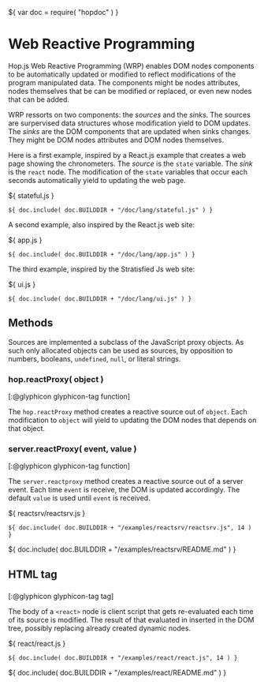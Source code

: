 ${ var doc = require( "hopdoc" ) }

Web Reactive Programming
========================

Hop.js Web Reactive Programming (WRP) enables DOM nodes components to
be automatically updated or modified to reflect modifications of the
program manipulated data. The components might be nodes attributes,
nodes themselves that be can be modified or replaced, or even new
nodes that can be added.

WRP ressorts on two components: the _sources_ and the _sinks_.  The
sources are surpervised data structures whose modification yield to
DOM updates. The _sinks_ are the DOM components that are updated
when sinks changes. They might be DOM nodes attributes and DOM nodes
themselves.

Here is a first example, inspired by a React.js example that creates
a web page showing the chronometers. The _source_ is the `state` variable.
The _sink_ is the `react` node. The modification of the `state` variables
that occur each seconds automatically yield to updating the web
page.

${ <span class="label label-info">stateful.js</span> }

```hopscript
${ doc.include( doc.BUILDDIR + "/doc/lang/stateful.js" ) }
```

A second example, also inspired by the React.js web site:


${ <span class="label label-info">app.js</span> }

```hopscript
${ doc.include( doc.BUILDDIR + "/doc/lang/app.js" ) }
```

The third example, inspired by the Stratisfied Js web site:


${ <span class="label label-info">ui.js</span> }

```hopscript
${ doc.include( doc.BUILDDIR + "/doc/lang/ui.js" ) }
```

Methods
-------

Sources are implemented a subclass of the JavaScript proxy objects.
As such only allocated objects can be used as sources, by opposition
to numbers, booleans, `undefined`, `null`, or literal strings.


### hop.reactProxy( object ) ###
[:@glyphicon glyphicon-tag function]

The `hop.reactProxy` method creates a reactive source out of 
`object`. Each modification to `object` will yield to updating the
DOM nodes that depends on that object.

### server.reactProxy( event, value ) ###
[:@glyphicon glyphicon-tag function]

The `server.reactproxy` method creates a reactive source out of
a server event. Each time `event` is receive, the DOM is updated
accordingly. The default `value` is used until `event` is received.

${ <span class="label label-info">reactsrv/reactsrv.js</span> }

```hopscript
${ doc.include( doc.BUILDDIR + "/examples/reactsrv/reactsrv.js", 14 ) }
```

${ doc.include( doc.BUILDDIR + "/examples/reactsrv/README.md" ) }


HTML tag
--------

### <REACT> ###
[:@glyphicon glyphicon-tag tag]

The body of a `<react>` node is client script that gets re-evaluated
each time of its source is modified. The result of that evaluated in
inserted in the DOM tree, possibly replacing already created dynamic
nodes.

${ <span class="label label-info">react/react.js</span> }

```hopscript
${ doc.include( doc.BUILDDIR + "/examples/react/react.js", 14 ) }
```

${ doc.include( doc.BUILDDIR + "/examples/react/README.md" ) }



